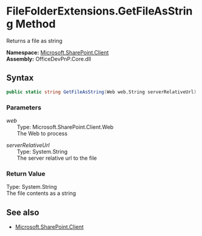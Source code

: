 # FileFolderExtensions.GetFileAsString Method  
Returns a file as string  

**Namespace:** [Microsoft.SharePoint.Client](Microsoft.SharePoint.Client.md)  
**Assembly:** OfficeDevPnP.Core.dll  
## Syntax
```C#
public static string GetFileAsString(Web web,String serverRelativeUrl)
```
### Parameters
*web*  
&emsp;&emsp;Type: Microsoft.SharePoint.Client.Web  
&emsp;&emsp;The Web to process  
  
*serverRelativeUrl*  
&emsp;&emsp;Type: System.String  
&emsp;&emsp;The server relative url to the file  
  
### Return Value
Type: System.String  
The file contents as a string

## See also
- [Microsoft.SharePoint.Client](Microsoft.SharePoint.Client.md)

